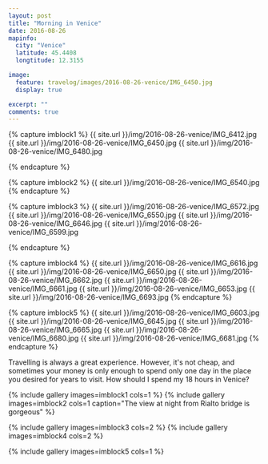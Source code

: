 ```yaml
---
layout: post
title: "Morning in Venice"
date: 2016-08-26
mapinfo:
  city: "Venice"
  latitude: 45.4408
  longtitude: 12.3155

image:
  feature: travelog/images/2016-08-26-venice/IMG_6450.jpg
  display: true

excerpt: ""
comments: true
---
```


{% capture imblock1 %}
	{{ site.url }}/img/2016-08-26-venice/IMG_6412.jpg
	{{ site.url }}/img/2016-08-26-venice/IMG_6450.jpg
	{{ site.url }}/img/2016-08-26-venice/IMG_6480.jpg

{% endcapture %}

{% capture imblock2 %}
	{{ site.url }}/img/2016-08-26-venice/IMG_6540.jpg
{% endcapture %}

{% capture imblock3 %}
	{{ site.url }}/img/2016-08-26-venice/IMG_6572.jpg
	{{ site.url }}/img/2016-08-26-venice/IMG_6550.jpg
	{{ site.url }}/img/2016-08-26-venice/IMG_6646.jpg
	{{ site.url }}/img/2016-08-26-venice/IMG_6599.jpg

{% endcapture %}


{% capture imblock4 %}
	{{ site.url }}/img/2016-08-26-venice/IMG_6616.jpg
	{{ site.url }}/img/2016-08-26-venice/IMG_6650.jpg
	{{ site.url }}/img/2016-08-26-venice/IMG_6662.jpg
	{{ site.url }}/img/2016-08-26-venice/IMG_6661.jpg
	{{ site.url }}/img/2016-08-26-venice/IMG_6653.jpg
	{{ site.url }}/img/2016-08-26-venice/IMG_6693.jpg
{% endcapture %}

{% capture imblock5 %}
	{{ site.url }}/img/2016-08-26-venice/IMG_6603.jpg
	{{ site.url }}/img/2016-08-26-venice/IMG_6645.jpg
	{{ site.url }}/img/2016-08-26-venice/IMG_6665.jpg
	{{ site.url }}/img/2016-08-26-venice/IMG_6680.jpg
	{{ site.url }}/img/2016-08-26-venice/IMG_6681.jpg
{% endcapture %}


Travelling is always a great experience. However, it's not cheap, and sometimes your money is only enough to spend only one day in the place you desired for years to visit. How should I spend my 18 hours in Venice? 


{% include gallery images=imblock1 cols=1 %}
{% include gallery images=imblock2 cols=1 caption="The view at night from Rialto bridge is gorgeous" %}

{% include gallery images=imblock3 cols=2 %}
{% include gallery images=imblock4 cols=2 %}

{% include gallery images=imblock5 cols=1 %}
